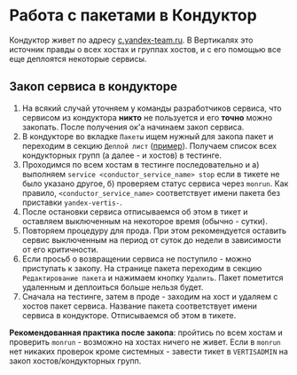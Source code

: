 # Работа с пакетами в Кондуктор

Кондуктор живет по адресу [c.yandex-team.ru](https://c.yandex-team.ru). В Вертикалях это источник правды о всех хостах и группах хостов, и с его помощью все еще деплоятся некоторые сервисы.

## Закоп сервиса в кондукторе

1. На всякий случай уточняем у команды разработчиков сервиса, что сервисом из кондуктора **никто** не пользуется и его **точно** можно закопать. После получения ок'а начинаем закоп сервиса.
2. В кондукторе во вкладке `Пакеты` ищем нужный для закопа пакет и переходим в секцию `Деплой лист` ([пример](https://c.yandex-team.ru/packages/yandex-vertis-billing-tms/deploy_list)). Получаем список всех кондукторных групп (а далее - и хостов) в тестинге.
3. Проходимся по всем хостам в тестинге последовательно и а) выполняем `service <conductor_service_name> stop` если в тикете не было указано другое, б) проверяем статус сервиса через `monrun`. Как правило, `<conductor_service_name>` соответствует имени пакета без приставки `yandex-vertis-`.
4. После остановки сервиса отписываемся об этом в тикет и оставляем выключенным на некоторое время (обычно - сутки).
5. Повторяем процедуру для прода. При этом рекомендуется оставить сервис выключенным на период от суток до недели в зависимости от его критичности.
6. Если просьб о возвращении сервиса не поступило - можно приступать к закопу. На странице пакета переходим в секцию `Редактирование пакета` и нажимаем кнопку `Удалить`. Пакет пометится удаленным и деплоиться больше нельзя будет.
7. Сначала на тестинге, затем в проде - заходим на хост и удаляем с хостов пакет сервиса. Название пакета соответствует имени сервиса в кондукторе. Отписываемся об этом в тикете.

**Рекомендованная практика после закопа**: пройтись по всем хостам и проверить `monrun` - возможно на хостах ничего не живет. Если в `monrun` нет никаких проверок кроме системных - завести тикет в `VERTISADMIN` на закоп хостов/кондукторных групп.
